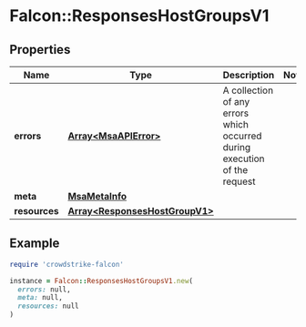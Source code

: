 # Falcon::ResponsesHostGroupsV1

## Properties

| Name | Type | Description | Notes |
| ---- | ---- | ----------- | ----- |
| **errors** | [**Array&lt;MsaAPIError&gt;**](MsaAPIError.md) | A collection of any errors which occurred during execution of the request |  |
| **meta** | [**MsaMetaInfo**](MsaMetaInfo.md) |  |  |
| **resources** | [**Array&lt;ResponsesHostGroupV1&gt;**](ResponsesHostGroupV1.md) |  |  |

## Example

```ruby
require 'crowdstrike-falcon'

instance = Falcon::ResponsesHostGroupsV1.new(
  errors: null,
  meta: null,
  resources: null
)
```

